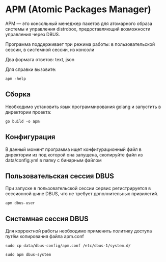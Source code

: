# APM (Atomic Packages Manager)

APM — это консольный менеджер пакетов для атомарного образа системы и управления distrobox, предоставляющий возможности управления через DBUS. 

Программа поддерживает три режима работы: в пользовательской сессии, в системной сессии, из консоли

Два формата ответов: text, json

Для справки вызовите:
```
apm -help
```

## Сборка
Необходимо установить язык программирования golang и запустить в директории проекта: 

```
go build -o apm
```

## Конфигурация
В данный момент программа ищет конфигурационный файл в директории из под которой она запущена, скопируйте файл из 
data/config.yml в папку с бинарным файлом

## Пользовательская сессия DBUS
При запуске в пользовательской сессии сервис регистрируется в сессионной шине DBUS, что не требует дополнительных привилегий.

```
apm dbus-user
```

## Системная сессия DBUS
Для корректной работы необходимо применить политику доступа путём копирования файла apm.conf

```
sudo cp data/dbus-config/apm.conf /etc/dbus-1/system.d/

sudo apm dbus-system
```

